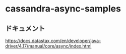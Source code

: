 # cassandra-async-samples

## ドキュメント

https://docs.datastax.com/en/developer/java-driver/4.17/manual/core/async/index.html

